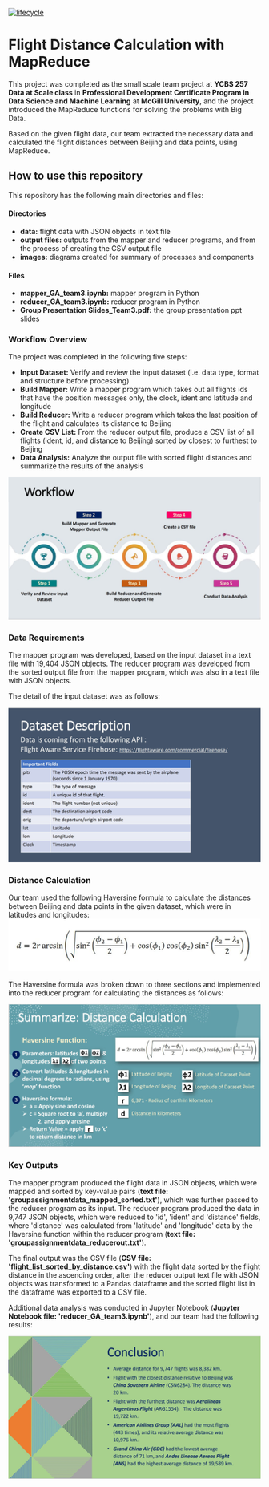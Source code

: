 [![lifecycle](https://img.shields.io/badge/lifecycle-experimental-orange.svg)](https://www.tidyverse.org/lifecycle/#experimental)

# Flight Distance Calculation with MapReduce

This project was completed as the small scale team project at __YCBS 257 Data at Scale class__ in __Professional Development Certificate Program in Data Science and Machine Learning__ at __McGill University__, and the project introduced the MapReduce functions for solving the problems with Big Data. 

Based on the given flight data, our team extracted the necessary data and calculated the flight distances between Beijing and data points, using MapReduce.

## How to use this repository

This repository has the following main directories and files:

#### __Directories__
* __data:__ flight data with JSON objects in text file
* __output files:__ outputs from the mapper and reducer programs, and from the process of creating the CSV output file
* __images:__ diagrams created for summary of processes and components

#### __Files__
* __mapper_GA_team3.ipynb:__ mapper program in Python
* __reducer_GA_team3.ipynb:__ reducer program in Python
* __Group Presentation Slides_Team3.pdf:__ the group presentation ppt slides

### Workflow Overview

The project was completed in the following five steps:
* __Input Dataset:__ Verify and review the input dataset (i.e. data type, format and structure before processing)
* __Build Mapper:__ Write a mapper program which takes out all flights ids that have the position messages only, the clock, ident and latitude and longitude
* __Build Reducer:__ Write a reducer program which takes the last position of the flight and calculates its distance to Beijing
* __Create CSV List:__ From the reducer output file, produce a CSV list of all flights (ident, id, and distance to Beijing) sorted by closest to furthest to Beijing
* __Data Analysis:__ Analyze the output file with sorted flight distances and summarize the results of the analysis

![workflow](https://github.com/Nicole-Hong/Flight_Distance_Calculation_with_MapReduce/blob/main/images/workflow.JPG)

### Data Requirements

The mapper program was developed, based on the input dataset in a text file with 19,404 JSON objects. The reducer program was developed from the sorted output file from the mapper program, which was also in a text file with JSON objects.

The detail of the input dataset was as follows:

![dataset](https://github.com/Nicole-Hong/Flight_Distance_Calculation_with_MapReduce/blob/main/images/dataset.JPG)

### Distance Calculation

Our team used the following Haversine formula to calculate the distances between Beijing and data points in the given dataset, which were in latitudes and longitudes:
![formula](https://github.com/Nicole-Hong/Flight_Distance_Calculation_with_MapReduce/blob/main/images/haversine.JPG)

The Haversine formula was broken down to three sections and implemented into the reducer program for calculating the distances as follows:

![haversine_details](https://github.com/Nicole-Hong/Flight_Distance_Calculation_with_MapReduce/blob/main/images/haversine_details.JPG)

### Key Outputs

The mapper program produced the flight data in JSON objects, which were mapped and sorted by key-value pairs (__text file: 'groupassignmentdata_mapped_sorted.txt'__), which was further passed to the reducer program as its input. The reducer program produced the data in 9,747 JSON objects, which were reduced to 'id', 'ident' and 'distance' fields, where 'distance' was calculated from 'latitude' and 'longitude' data by the Haversine function within the reducer program (__text file: 'groupassignmentdata_reducerout.txt'__).  

The final output was the CSV file (__CSV file: 'flight_list_sorted_by_distance.csv'__) with the flight data sorted by the flight distance in the ascending order, after the reducer output text file with JSON objects was transformed to a Pandas dataframe and the sorted flight list in the dataframe was exported to a CSV file.

Additional data analysis was conducted in Jupyter Notebook (__Jupyter Notebook file: 'reducer_GA_team3.ipynb'__), and our team had the following results:

![summary](https://github.com/Nicole-Hong/Flight_Distance_Calculation_with_MapReduce/blob/main/images/summary.JPG)




